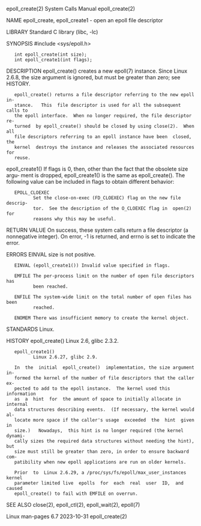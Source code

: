 epoll_create(2)               System Calls Manual              epoll_create(2)

NAME
       epoll_create, epoll_create1 - open an epoll file descriptor

LIBRARY
       Standard C library (libc, -lc)

SYNOPSIS
       #include <sys/epoll.h>

       int epoll_create(int size);
       int epoll_create1(int flags);

DESCRIPTION
       epoll_create() creates a new epoll(7) instance.  Since Linux 2.6.8, the
       size argument is ignored, but must be greater than zero; see HISTORY.

       epoll_create() returns a file descriptor referring to the new epoll in‐
       stance.   This  file descriptor is used for all the subsequent calls to
       the epoll interface.  When no longer required, the file descriptor  re‐
       turned  by epoll_create() should be closed by using close(2).  When all
       file descriptors referring to an epoll instance have been  closed,  the
       kernel  destroys the instance and releases the associated resources for
       reuse.

   epoll_create1()
       If flags is 0, then, other than the fact that the obsolete  size  argu‐
       ment  is  dropped,  epoll_create1() is the same as epoll_create().  The
       following value can be included in flags to obtain different behavior:

       EPOLL_CLOEXEC
              Set the close-on-exec (FD_CLOEXEC) flag on the new file descrip‐
              tor.  See the description of the O_CLOEXEC flag in  open(2)  for
              reasons why this may be useful.

RETURN VALUE
       On  success, these system calls return a file descriptor (a nonnegative
       integer).  On error, -1 is returned, and errno is set to  indicate  the
       error.

ERRORS
       EINVAL size is not positive.

       EINVAL (epoll_create1()) Invalid value specified in flags.

       EMFILE The per-process limit on the number of open file descriptors has
              been reached.

       ENFILE The system-wide limit on the total number of open files has been
              reached.

       ENOMEM There was insufficient memory to create the kernel object.

STANDARDS
       Linux.

HISTORY
       epoll_create()
              Linux 2.6, glibc 2.3.2.

       epoll_create1()
              Linux 2.6.27, glibc 2.9.

       In  the  initial  epoll_create()  implementation, the size argument in‐
       formed the kernel of the number of file descriptors that the caller ex‐
       pected to add to the epoll instance.  The kernel used this  information
       as  a  hint  for  the amount of space to initially allocate in internal
       data structures describing events.  (If necessary, the kernel would al‐
       locate more space if the caller's usage  exceeded  the  hint  given  in
       size.)   Nowadays,  this hint is no longer required (the kernel dynami‐
       cally sizes the required data structures without needing the hint), but
       size must still be greater than zero, in order to ensure backward  com‐
       patibility when new epoll applications are run on older kernels.

       Prior  to  Linux 2.6.29, a /proc/sys/fs/epoll/max_user_instances kernel
       parameter limited live  epolls  for  each  real  user  ID,  and  caused
       epoll_create() to fail with EMFILE on overrun.

SEE ALSO
       close(2), epoll_ctl(2), epoll_wait(2), epoll(7)

Linux man-pages 6.7               2023-10-31                   epoll_create(2)
